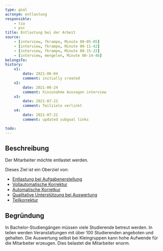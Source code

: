 ```yaml
---
type: goal
acronym: entlastung
responsible: 
    - tza
    - psc
title: Entlastung bei der Arbeit
source:
    - [interview, fkrampe, Minute 00-05-05]
    - [interview, fkrampe, Minute 00-11-42]
    - [interview, fkrampe, Minute 00-15-22]
    - [interview, mengelen, Minute 00-14-46]
belongsTo:
history:
    v1:
        date: 2021-06-04
        comment: initially created
    v2:
        date: 2021-06-24
        comment: hinzunahme Aussagen interview
    v3:
        date: 2021-07-22
        comment: Teilziele verlinkt
    v4:
        date: 2021-07-22
        comment: updated subgoal links

todo:
---
```


## Beschreibung

Der Mitarbeiter möchte entlastet werden.


Dieses Ziel ist ein Oberziel von:

* [Entlastung bei Aufgabenerstellung](https://divekit.github.io/divekit-roadmap/goals/entlastungAufgabenerstellung.html)
* [Vollautomatische Korrektur](https://divekit.github.io/divekit-roadmap/goals/entlastungAutoSystem.html)
* [Automatische Korretkur](https://divekit.github.io/divekit-roadmap/goals/entlastungKorrektur.html)
* [Qualitative Unterstützung bei Auswertung](https://divekit.github.io/divekit-roadmap/goals/entlastungQualitativ.html)
* [Teilkorrektur](https://divekit.github.io/divekit-roadmap/goals/entlastungTeilkorrektur.html)

## Begründung

In Bachelor-Studiengängen müssen viele Studierende betreut werden. In teilen werden Veranstaltungen mit über 100 Studierenden angeboten und gehalten. Die Auswertung selbst bei Kleingruppen kann hohe Aufwende für die Mitarbeiter erzeugen.
Dies belastet die Mitarbeiter enorm.

